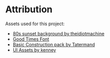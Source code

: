 # Attribution
Assets used for this project:

- [80s sunset background by theidiotmachine](https://opengameart.org/content/retrowave-vector-backgroundhttps://opengameart.org/content/retrowave-vector-background)
- [Good Times Font](https://www.1001fonts.com/good-times-font.html)
- [Basic Construction pack by Tatermand](https://opengameart.org/content/top-down-basic-construction)
- [UI Assets by kenney](https://kenney.itch.io/kenney-game-assets)